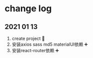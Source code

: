 # change log
## 2021 01 13
1. create project 🎉
2. 安装axios sass md5 materialUI依赖 ➕
3. 安装react-router依赖 ➕